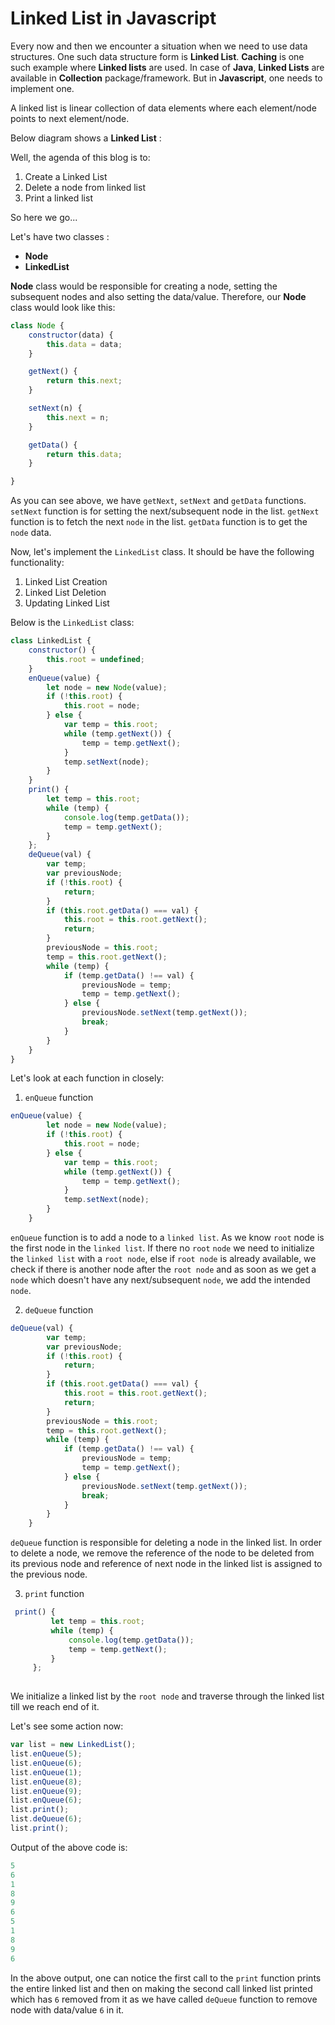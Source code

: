 # Linked List in Javascript

Every now and then we encounter a situation when we need to use data structures. One such data structure form is **Linked List**. 
**Caching** is one such example where **Linked lists** are used. In case of **Java**, **Linked Lists** are available in **Collection** package/framework.
But in **Javascript**, one needs to implement one.

A linked list is linear collection of data elements where each element/node points to next element/node.

Below diagram shows a **Linked List** :

Well, the agenda of this blog is to:

1. Create a Linked List
2. Delete a node from linked list
3. Print a linked list

So here we go...

Let's have two classes :

* **Node**
* **LinkedList**

**Node** class would be responsible for creating a node, setting the subsequent nodes and also setting the data/value. Therefore, our **Node** class
would look like this:

```Javascript
class Node {
    constructor(data) {
        this.data = data;
    }

    getNext() {
        return this.next;
    }

    setNext(n) {
        this.next = n;
    }

    getData() {
        return this.data;
    }

}
```

As you can see above, we have `getNext`, `setNext` and `getData` functions. `setNext` function is for setting the next/subsequent node in the list.
`getNext` function is to fetch the next `node` in the list. `getData` function is to get the `node` data.

Now, let's implement the `LinkedList` class. It should be have the following functionality:

1. Linked List Creation
2. Linked List Deletion
3. Updating Linked List

Below is the `LinkedList` class:

```Javascript
class LinkedList {
    constructor() {
        this.root = undefined;
    }
    enQueue(value) {
        let node = new Node(value);
        if (!this.root) {
            this.root = node;
        } else {
            var temp = this.root;
            while (temp.getNext()) {
                temp = temp.getNext();
            }
            temp.setNext(node);
        }
    }
    print() {
        let temp = this.root;
        while (temp) {
            console.log(temp.getData());
            temp = temp.getNext();
        }
    };
    deQueue(val) {
        var temp;
        var previousNode;
        if (!this.root) {
            return;
        }
        if (this.root.getData() === val) {
            this.root = this.root.getNext();
            return;
        }
        previousNode = this.root;
        temp = this.root.getNext();
        while (temp) {
            if (temp.getData() !== val) {
                previousNode = temp;
                temp = temp.getNext();
            } else {
                previousNode.setNext(temp.getNext());
                break;
            }
        }
    }
}
```

Let's look at each function in closely:

1. `enQueue` function

```Javascript
enQueue(value) {
        let node = new Node(value);
        if (!this.root) {
            this.root = node;
        } else {
            var temp = this.root;
            while (temp.getNext()) {
                temp = temp.getNext();
            }
            temp.setNext(node);
        }
    }
```

`enQueue` function is to add a node to a `linked list`. As we know `root` node is the first node in the `linked list`. If there no `root` `node` 
we need to initialize the `linked list` with a `root node`, else if `root node` is already available, we check if there is another node after the `root node` and as soon as
we get a `node` which doesn't have any next/subsequent `node`, we add the intended `node`.

2. `deQueue` function

```Javascript
deQueue(val) {
        var temp;
        var previousNode;
        if (!this.root) {
            return;
        }
        if (this.root.getData() === val) {
            this.root = this.root.getNext();
            return;
        }
        previousNode = this.root;
        temp = this.root.getNext();
        while (temp) {
            if (temp.getData() !== val) {
                previousNode = temp;
                temp = temp.getNext();
            } else {
                previousNode.setNext(temp.getNext());
                break;
            }
        }
    }
```

`deQueue` function is responsible for deleting a node in the linked list. In order to delete a node, we remove the reference of the node to be deleted from its
previous node and reference of next node in the linked list is assigned to the previous node.
 
 3. `print` function
 
```Javascript
 print() {
         let temp = this.root;
         while (temp) {
             console.log(temp.getData());
             temp = temp.getNext();
         }
     };
     
```   

We initialize a linked list by the `root node` and traverse through the linked list till we reach end of it.

Let's see some action now:
```Javascript
var list = new LinkedList();
list.enQueue(5);
list.enQueue(6);
list.enQueue(1);
list.enQueue(8);
list.enQueue(9);
list.enQueue(6);
list.print();
list.deQueue(6);
list.print();
```

Output of the above code is:

```Javascript
5
6
1
8
9
6
5
1
8
9
6
```

In the above output, one can notice the first call to the `print` function prints the entire linked list and then on making the second call
linked list printed which has `6` removed from it as we have called `deQueue` function to remove node with data/value `6` in it.